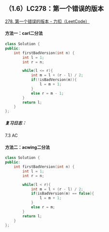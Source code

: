 ## （1.6）LC278：第一个错误的版本

[278. 第一个错误的版本 - 力扣（LeetCode）](https://leetcode.cn/problems/first-bad-version/)

#### 方法一：carl二分法

```c++
class Solution {
public:
    int firstBadVersion(int n) {
        int l = 1;
        int r = n;

        while(l <= r){
            int m = l + (r - l) / 2;
            if(!isBadVersion(m)){
                l = m + 1;
            }
            else r = m - 1;
        }
        return l;
    }
};
```

##### 复习日志：

7.3 AC

#### 方法二：acwing二分法

```c++
class Solution {
public:
    int firstBadVersion(int n) {
        int l = 1;
        int r = n;

        while(l < r){
            int m = l + (r - l) / 2;
            if(isBadVersion(m) == false){
                l = m + 1;
            }
            else r = m;
        }
        return l;
    }
};
```

